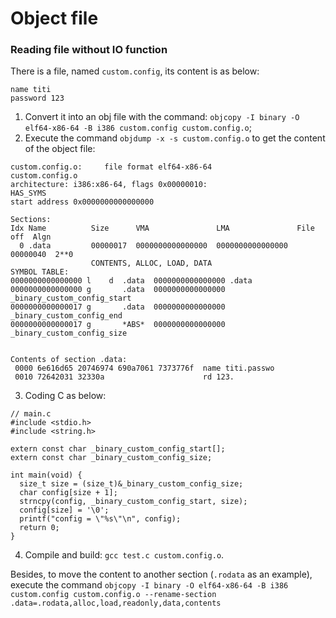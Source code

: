 # Object file


### Reading file without IO function ###
There is a file, named `custom.config`, its content is as below:
```
name titi
password 123
```

1) Convert it into an obj file with the command: `objcopy -I binary -O elf64-x86-64 -B i386 custom.config custom.config.o`;<br>
2) Execute the command `objdump -x -s custom.config.o` to get the content of the object file:<br>
```
custom.config.o:     file format elf64-x86-64
custom.config.o
architecture: i386:x86-64, flags 0x00000010:
HAS_SYMS
start address 0x0000000000000000

Sections:
Idx Name          Size      VMA               LMA               File off  Algn
  0 .data         00000017  0000000000000000  0000000000000000  00000040  2**0
                  CONTENTS, ALLOC, LOAD, DATA
SYMBOL TABLE:
0000000000000000 l    d  .data  0000000000000000 .data
0000000000000000 g       .data  0000000000000000 _binary_custom_config_start
0000000000000017 g       .data  0000000000000000 _binary_custom_config_end
0000000000000017 g       *ABS*  0000000000000000 _binary_custom_config_size


Contents of section .data:
 0000 6e616d65 20746974 690a7061 7373776f  name titi.passwo
 0010 72642031 32330a                      rd 123.
```
3) Coding C as below:
```
// main.c
#include <stdio.h>
#include <string.h>

extern const char _binary_custom_config_start[];
extern const char _binary_custom_config_size;

int main(void) {
  size_t size = (size_t)&_binary_custom_config_size;
  char config[size + 1];
  strncpy(config, _binary_custom_config_start, size);
  config[size] = '\0';
  printf("config = \"%s\"\n", config);
  return 0;
}
```
4) Compile and build: `gcc test.c custom.config.o`.

Besides, to move the content to another section (`.rodata` as an example), execute the command `objcopy -I binary -O elf64-x86-64 -B i386 custom.config custom.config.o --rename-section .data=.rodata,alloc,load,readonly,data,contents`
